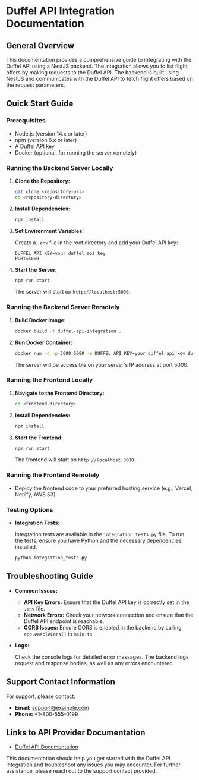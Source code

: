 # Duffel API Integration Documentation

## General Overview

This documentation provides a comprehensive guide to integrating with the Duffel API using a NestJS backend. The integration allows you to list flight offers by making requests to the Duffel API. The backend is built using NestJS and communicates with the Duffel API to fetch flight offers based on the request parameters.

## Quick Start Guide

### Prerequisites

- Node.js (version 14.x or later)
- npm (version 6.x or later)
- A Duffel API key
- Docker (optional, for running the server remotely)

### Running the Backend Server Locally

1. **Clone the Repository:**

   ```bash
   git clone <repository-url>
   cd <repository-directory>
   ```

2. **Install Dependencies:**

   ```bash
   npm install
   ```

3. **Set Environment Variables:**

   Create a `.env` file in the root directory and add your Duffel API key:

   ```plaintext
   DUFFEL_API_KEY=your_duffel_api_key
   PORT=5000
   ```

4. **Start the Server:**

   ```bash
   npm run start
   ```

   The server will start on `http://localhost:5000`.

### Running the Backend Server Remotely

1. **Build Docker Image:**

   ```bash
   docker build -t duffel-api-integration .
   ```

2. **Run Docker Container:**

   ```bash
   docker run -d -p 5000:5000 -e DUFFEL_API_KEY=your_duffel_api_key duffel-api-integration
   ```

   The server will be accessible on your server's IP address at port 5000.

### Running the Frontend Locally

1. **Navigate to the Frontend Directory:**

   ```bash
   cd <frontend-directory>
   ```

2. **Install Dependencies:**

   ```bash
   npm install
   ```

3. **Start the Frontend:**

   ```bash
   npm run start
   ```

   The frontend will start on `http://localhost:3000`.

### Running the Frontend Remotely

- Deploy the frontend code to your preferred hosting service (e.g., Vercel, Netlify, AWS S3).

### Testing Options

- **Integration Tests:**

  Integration tests are available in the `integration_tests.py` file. To run the tests, ensure you have Python and the necessary dependencies installed.

  ```bash
  python integration_tests.py
  ```

## Troubleshooting Guide

- **Common Issues:**

  - **API Key Errors:** Ensure that the Duffel API key is correctly set in the `.env` file.
  - **Network Errors:** Check your network connection and ensure that the Duffel API endpoint is reachable.
  - **CORS Issues:** Ensure CORS is enabled in the backend by calling `app.enableCors()` in `main.ts`.

- **Logs:**

  Check the console logs for detailed error messages. The backend logs request and response bodies, as well as any errors encountered.

## Support Contact Information

For support, please contact:

- **Email:** support@example.com
- **Phone:** +1-800-555-0199

## Links to API Provider Documentation

- [Duffel API Documentation](https://duffel.com/docs/api)

This documentation should help you get started with the Duffel API integration and troubleshoot any issues you may encounter. For further assistance, please reach out to the support contact provided.